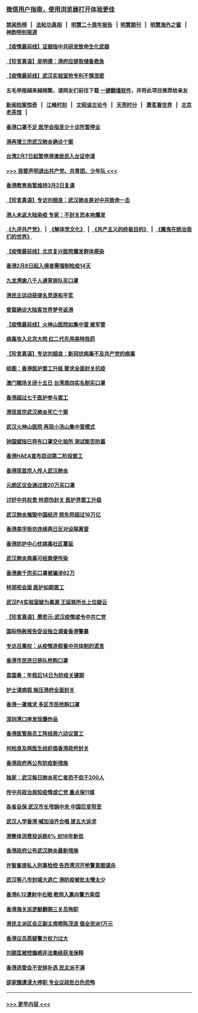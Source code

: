 ### [微信用户指南，使用浏览器打开体验更佳](https://github.com/gfw-breaker/banned-news1/blob/master/indexes/wechat-guide.md?t=0)
#### [禁闻热榜](热点新闻.md?t=0)  &nbsp;&nbsp;|&nbsp;&nbsp; [法轮功真相](https://github.com/gfw-breaker/truth/blob/master/README.md?t=0) &nbsp;&nbsp;|&nbsp;&nbsp; [明慧二十周年报告](https://github.com/gfw-breaker/mh-reports/blob/master/README.md?t=0) &nbsp;&nbsp;|&nbsp;&nbsp;[明慧期刊](https://github.com/gfw-breaker/mh-qikan) &nbsp;&nbsp;|&nbsp;&nbsp; [明慧海外之窗](https://github.com/gfw-breaker/mh-news/blob/master/README.md?t=0) &nbsp;&nbsp;|&nbsp;&nbsp; [神韵特别报道](https://github.com/gfw-breaker/mh-news/blob/master/shenyun.md?t=0)
#### [【疫情最前线】证据指中共研发致命生化武器](../pages/nsc415/n11853087.md?t=02081711) 
#### [【珍言真语】吴明德：港府应提取储备救急](../pages/nsc415/n11852734.md?t=02081711) 
#### [【疫情最前线】武汉实验室抢专利不慎泄密](../pages/nsc415/n11850310.md?t=02081711) 
#### 五毛举报越来越频繁，请网友们前往下载 [一键翻墙软件](https://github.com/gfw-breaker/ssr-accounts)，并将此项目推荐给亲友
#### [新闻拍案惊奇](https://github.com/gfw-breaker/banned-news1/blob/master/pages/link4.md) &nbsp;&nbsp;|&nbsp;&nbsp; [江峰时刻](https://github.com/gfw-breaker/banned-news1/blob/master/pages/link4.md) &nbsp;&nbsp;|&nbsp;&nbsp; [文昭谈古论今](https://github.com/gfw-breaker/banned-news1/blob/master/pages/link4.md) &nbsp;&nbsp;|&nbsp;&nbsp; [天亮时分](https://github.com/gfw-breaker/banned-news1/blob/master/pages/link4.md) &nbsp;&nbsp;|&nbsp;&nbsp; [萧茗看世界](https://github.com/gfw-breaker/banned-news1/blob/master/pages/link4.md) &nbsp;&nbsp;|&nbsp;&nbsp; [北京老茶馆](https://github.com/gfw-breaker/banned-news1/blob/master/pages/link4.md) &nbsp;&nbsp;|&nbsp;&nbsp; 
#### [香港口罩不足 医学会指至少十诊所暂停业](../pages/nsc415/n11850301.md?t=02081711) 
#### [港再增三宗武汉肺炎确诊个案](../pages/nsc415/n11850328.md?t=02081711) 
#### [台湾2月7日起暂停港澳居民入台证申请](../pages/nsc415/n11850304.md?t=02081711) 
#### [>>> 我要声明退出共产党、共青团、少年队 <<<](https://github.com/begood0513/goodnews/blob/master/quit/letter.md) 
#### [香港教育局暂维持3月2日复课](../pages/nsc415/n11850260.md?t=02081711) 
#### [【珍言真语】专访刘细良：武汉肺炎是对中共致命一击](../pages/nsc415/n11849934.md?t=02081711) 
#### [港人未返大陆染疫 专家：不封关恐本地爆发](../pages/nsc415/n11848021.md?t=02081711) 
#### [《九评共产党》](https://github.com/begood0513/9ping.md/blob/master/README.md) &nbsp;|&nbsp; [《解体党文化》](../../../../jtdwh.md/blob/master/README.md)  &nbsp;|&nbsp; [《共产主义的终极目的》](../../../../gczydzjmd.md/blob/master/README.md) &nbsp;|&nbsp; [《魔鬼在统治我们的世界》](../../../../mgztzwmdsj.md/blob/master/README.md) 
#### [【疫情最前线】北京复兴医院爆发群体感染](../pages/nsc415/n11847626.md?t=02081711) 
#### [香港2月8日起入境者需强制检疫14天](../pages/nsc415/n11847658.md?t=02081711) 
#### [九龙湾逾八千人通宵排队买口罩](../pages/nsc415/n11847647.md?t=02081711) 
#### [港民主运动获提名竞逐和平奖](../pages/nsc415/n11847633.md?t=02081711) 
#### [曾载确诊大陆客世界梦号返港](../pages/nsc415/n11847608.md?t=02081711) 
#### [【疫情最前线】火神山医院如集中营 被军管](../pages/nsc415/n11847524.md?t=02081711) 
#### [病毒攻入北京大院 红二代先用美特效药](../pages/nsc415/n11847427.md?t=02081711) 
#### [【珍言真语】专访刘细良：新冠状病毒不及共产党的病毒](../pages/nsc415/n11847164.md?t=02081711) 
#### [组图：香港医护罢工升级 要求全面封关抗疫](../pages/nsc415/n11844107.md?t=02081711) 
#### [澳门赌场关闭十五日 台湾周四实名制买口罩](../pages/nsc415/n11845083.md?t=02081711) 
#### [香港超过七千医护参与罢工](../pages/nsc415/n11845051.md?t=02081711) 
#### [港现首宗武汉肺炎死亡个案](../pages/nsc415/n11844998.md?t=02081711) 
#### [武汉火神山医院 再现小汤山集中营模式](../pages/nsc415/n11844763.md?t=02081711) 
#### [钟国斌指已将布口罩交化验所 测试能否防菌](../pages/nsc415/n11842783.md?t=02081711) 
#### [香港HAEA宣布启动第二阶段罢工](../pages/nsc415/n11842723.md?t=02081711) 
#### [香港现首宗人传人武汉肺炎](../pages/nsc415/n11842766.md?t=02081711) 
#### [元朗区议会通过拨20万买口罩](../pages/nsc415/n11842754.md?t=02081711) 
#### [讨好中共权贵 林郑伪封关 医护界罢工升级](../pages/nsc415/n11842359.md?t=02081711) 
#### [武汉肺炎摧毁中国经济 损失将超过16万亿](../pages/nsc415/n11839723.md?t=02081711) 
#### [香港美孚街坊连续两日反对设隔离营](../pages/nsc415/n11839962.md?t=02081711) 
#### [香港防护中心忧病毒社区蔓延](../pages/nsc415/n11839933.md?t=02081711) 
#### [武汉肺炎病毒可经粪便传染](../pages/nsc415/n11839939.md?t=02081711) 
#### [香港逾千宗买口罩被骗涉82万](../pages/nsc415/n11839914.md?t=02081711) 
#### [林郑拒会面 医护如期罢工](../pages/nsc415/n11839892.md?t=02081711) 
#### [武汉P4实验室疑为毒源 王延轶所长上位疑云](../pages/nsc415/n11835543.md?t=02081711) 
#### [【珍言真语】萧若元:武汉疫情或令中共亡党](../pages/nsc415/n11829394.md?t=02081711) 
#### [国际特赦报告促设独立调查香港警暴](../pages/nsc415/n11833845.md?t=02081711) 
#### [专访吕秉权：从疫情造假看中共体制的谎言](../pages/nsc415/n11833813.md?t=02081711) 
#### [香港市民连日排队抢购口罩](../pages/nsc415/n11833794.md?t=02081711) 
#### [袁国勇：年假后14日为防疫关键期](../pages/nsc415/n11831088.md?t=02081711) 
#### [护士请病假 施压港府全面封关](../pages/nsc415/n11831030.md?t=02081711) 
#### [香港一罩难求 多区市民抢购口罩](../pages/nsc415/n11831002.md?t=02081711) 
#### [深圳湾口岸发现爆炸品](../pages/nsc415/n11828802.md?t=02081711) 
#### [香港医管局员工阵线周六动议罢工](../pages/nsc415/n11828762.md?t=02081711) 
#### [何柏良及两医生组织倡香港政府封关](../pages/nsc415/n11828749.md?t=02081711) 
#### [香港政府再公布防疫新措施](../pages/nsc415/n11828716.md?t=02081711) 
#### [独家：武汉每日肺炎死亡者恐不低于200人](../pages/nsc415/n11828240.md?t=02081711) 
#### [传中共政治局知疫情或亡党 重点保11城](../pages/nsc415/n11828145.md?t=02081711) 
#### [各省自保 武汉市长甩锅中央 中国巨变将至](../pages/nsc415/n11828021.md?t=02081711) 
#### [武汉人学香港 喊加油齐合唱 提五大诉求](../pages/nsc415/n11827046.md?t=02081711) 
#### [港整体消费投诉跌6% 创18年新低](../pages/nsc415/n11817280.md?t=02081711) 
#### [香港政府公布武汉肺炎最新措施](../pages/nsc415/n11817152.md?t=02081711) 
#### [许智峯提私人刑事检控 告西湾河开枪警意图谋杀](../pages/nsc415/n11817132.md?t=02081711) 
#### [武汉等八市封城大逃亡 港防疫被批太慢太少](../pages/nsc415/n11817058.md?t=02081711) 
#### [香港6.12遭射中右眼 教师入禀向警方索偿](../pages/nsc415/n11814678.md?t=02081711) 
#### [香港海关巡逻艇翻侧三关员殉职](../pages/nsc415/n11814604.md?t=02081711) 
#### [港民主派区会正副主席晤陈茂波 倡全民派1万元](../pages/nsc415/n11814582.md?t=02081711) 
#### [香港议员质疑警方权力过大](../pages/nsc415/n11814560.md?t=02081711) 
#### [刘颕匡被控煽惑非法集结获准保释](../pages/nsc415/n11811727.md?t=02081711) 
#### [香港选管会不安排补选 民主派不满](../pages/nsc415/n11811691.md?t=02081711) 
#### [邵家臻遭浸大停职 专业议政批白色恐怖](../pages/nsc415/n11811670.md?t=02081711) 

----
#### [ >>> 更早内容 <<< ](../indexes/nsc415-earlier.md)
